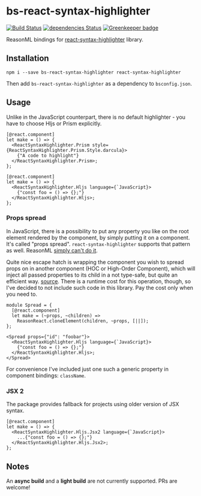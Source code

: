 # bs-react-syntax-highlighter

[![Build Status](https://travis-ci.org/erykpiast/bs-react-syntax-highlighter.svg?branch=master)](https://travis-ci.org/erykpiast/bs-react-syntax-highlighter)
[![dependencies Status](https://david-dm.org/erykpiast/bs-react-syntax-highlighter/status.svg)](https://david-dm.org/erykpiast/bs-react-syntax-highlighter)
[![Greenkeeper badge](https://badges.greenkeeper.io/erykpiast/bs-react-syntax-highlighter.svg)](https://greenkeeper.io/)

ReasonML bindings for [react-syntax-highlighter](https://github.com/conorhastings/react-syntax-highlighter) library.

## Installation

```
npm i --save bs-react-syntax-highlighter react-syntax-highlighter
```

Then add `bs-react-syntax-highlighter` as a dependency to `bsconfig.json`.

## Usage

Unlike in the JavaScript counterpart, there is no default highlighter - you have to choose Hljs or Prism explicitly.

```reasonml
[@react.component]
let make = () => {
  <ReactSyntaxHighlighter.Prism style={ReactSyntaxHighlighter.Prism.Style.darcula}>
    {"A code to highlight"}
  </ReactSyntaxHighlighter.Prism>;
};
```

```reasonml
[@react.component]
let make = () => {
  <ReactSyntaxHighlighter.Hljs language={`JavaScript}>
    {"const foo = () => {};"}
  </ReactSyntaxHighlighter.Hljs>;
};
```

### Props spread

In JavaScript, there is a possibility to put any property you like on the root element rendered by the component,
by simply putting it on a component. It's called "props spread". `react-syntax-highlighter` supports that pattern as well.
ReasonML [simply can't do it](https://github.com/reasonml/reason-react/blob/master/docs/props-spread.md).

Quite nice escape hatch is wrapping the component you wish to spread props on in another
component (HOC or High-Order Component), which will inject all passed properties to its child in a not type-safe, but quite an efficient way. [source](https://twitter.com/yawaramin/status/1190120664830816256). There is a runtime cost for this operation, though, so I've decided to not include such code in this library. Pay the cost only when you need to.

```reasonml
module Spread = {
  [@react.component]
  let make = (~props, ~children) =>
    ReasonReact.cloneElement(children, ~props, [||]);
};

<Spread props={"id": "foobar"}>
  <ReactSyntaxHighlighter.Hljs language={`JavaScript}>
    {"const foo = () => {};"}
  </ReactSyntaxHighlighter.Hljs>;
</Spread>
```

For convenience I've included just one such a generic property in component bindings: `className`.

### JSX 2

The package provides fallback for projects using older version of JSX syntax.

```reasonml
[@react.component]
let make = () => {
  <ReactSyntaxHighlighter.Hljs.Jsx2 language={`JavaScript}>
    ...{"const foo = () => {};"}
  </ReactSyntaxHighlighter.Hljs.Jsx2>;
};
```

## Notes

An **async build** and a **light build** are not currently supported. PRs are welcome!
